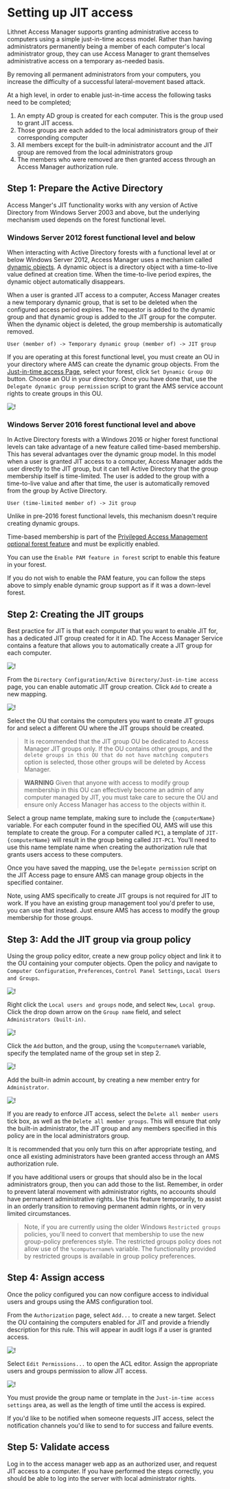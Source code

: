 # Setting up JIT access

Lithnet Access Manager supports granting administrative access to computers using a simple just-in-time access model. Rather than having administrators permanently being a member of each computer's local administrator group, they can use Access Manager to grant themselves administrative access on a temporary as-needed basis.

By removing all permanent administrators from your computers, you increase the difficulty of a successful lateral-movement based attack.

At a high level, in order to enable just-in-time access the following tasks need to be completed;

1. An empty AD group is created for each computer. This is the group used to grant JIT access.
2. Those groups are each added to the local administrators group of their corresponding computer
3. All members except for the built-in administrator account and the JIT group are removed from the local administrators group
4. The members who were removed are then granted access through an Access Manager authorization rule.

## Step 1: Prepare the Active Directory

Access Manger's JIT functionality works with any version of Active Directory from Windows Server 2003 and above, but the underlying mechanism used depends on the forest functional level.

### Windows Server 2012 forest functional level and below

When interacting with Active Directory forests with a functional level at or below Windows Server 2012, Access Manager uses a mechanism called [dynamic objects](https://docs.microsoft.com/en-us/windows/win32/ad/dynamic-objects). A dynamic object is a directory object with a time-to-live value defined at creation time. When the time-to-live period expires, the dynamic object automatically disappears.

When a user is granted JIT access to a computer, Access Manager creates a new temporary dynamic group, that is set to be deleted when the configured access period expires. The requestor is added to the dynamic group and that dynamic group is added to the JIT group for the computer. When the dynamic object is deleted, the group membership is automatically removed.

`User (member of) -> Temporary dynamic group (member of) -> JIT group`

If you are operating at this forest functional level, you must create an OU in your directory where AMS can create the dynamic group objects. From the [Just-in-time access Page](../../help-and-support/app-pages/jit-access-page.md), select your forest, click `Set Dynamic Group OU` button. Choose an OU in your directory. Once you have done that, use the `Delegate dynamic group permission` script to grant the AMS service account rights to create groups in this OU.

![!](../../.gitbook/assets/ui-page-jitaccess-jitmode.png)

### Windows Server 2016 forest functional level and above

In Active Directory forests with a Windows 2016 or higher forest functional levels can take advantage of a new feature called time-based membership. This has several advantages over the dynamic group model. In this model when a user is granted JIT access to a computer, Access Manager adds the user directly to the JIT group, but it can tell Active Directory that the group membership itself is time-limited. The user is added to the group with a time-to-live value and after that time, the user is automatically removed from the group by Active Directory.

`User (time-limited member of) -> Jit group`

Unlike in pre-2016 forest functional levels, this mechanism doesn't require creating dynamic groups.

Time-based membership is part of the [Privileged Access Management optional forest feature](https://docs.microsoft.com/en-us/openspecs/windows\_protocols/ms-adts/d079eee8-1bac-4b03-86e4-506a21450905) and must be explicitly enabled.

You can use the `Enable PAM feature in forest` script to enable this feature in your forest.

If you do not wish to enable the PAM feature, you can follow the steps above to simply enable dynamic group support as if it was a down-level forest.

## Step 2: Creating the JIT groups

Best practice for JIT is that each computer that you want to enable JIT for, has a dedicated JIT group created for it in AD. The Access Manager Service contains a feature that allows you to automatically create a JIT group for each computer.

![!](../../.gitbook/assets/ui-page-jitaccess-groupcreation.png)

From the `Directory Configuration/Active Directory/Just-in-time access` page, you can enable automatic JIT group creation. Click `Add` to create a new mapping.

![!](../../.gitbook/assets/ui-page-jitaccess-groupmapping.png)

Select the OU that contains the computers you want to create JIT groups for and select a different OU where the JIT groups should be created.

> It is recommended that the JIT group OU be dedicated to Access Manager JIT groups only. If the OU contains other groups, and the `delete groups in this OU that do not have matching computers` option is selected, those other groups will be deleted by Access Manager.

> **WARNING** Given that anyone with access to modify group membership in this OU can effectively become an admin of any computer managed by JIT, you must take care to secure the OU and ensure only Access Manager has access to the objects within it.

Select a group name template, making sure to include the `{computerName}` variable. For each computer found in the specified OU, AMS will use this template to create the group. For a computer called `PC1`, a template of `JIT-{computerName}` will result in the group being called `JIT-PC1`. You'll need to use this name template name when creating the authorization rule that grants users access to these computers.

Once you have saved the mapping, use the `Delegate permission` script on the JIT Access page to ensure AMS can manage group objects in the specified container.

Note, using AMS specifically to create JIT groups is not required for JIT to work. If you have an existing group management tool you'd prefer to use, you can use that instead. Just ensure AMS has access to modify the group membership for those groups.

## Step 3: Add the JIT group via group policy

Using the group policy editor, create a new group policy object and link it to the OU containing your computer objects. Open the policy and navigate to `Computer Configuration`, `Preferences`, `Control Panel Settings`, `Local Users and Groups`.

![!](../../.gitbook/assets/group-policy-local-users-and-groups.png)

Right click the `Local users and groups` node, and select `New`, `Local group`. Click the drop down arrow on the `Group name` field, and select `Administrators (built-in)`.

![!](../../.gitbook/assets/group-policy-local-users-and-groups-new-group.png)

Click the `Add` button, and the group, using the `%computername%` variable, specify the templated name of the group set in step 2.

![!](../../.gitbook/assets/group-policy-local-users-and-groups-add-member.png)

Add the built-in admin account, by creating a new member entry for `Administrator`.

![!](../../.gitbook/assets/group-policy-local-users-and-groups-complete.png)

If you are ready to enforce JIT access, select the `Delete all member users` tick box, as well as the `Delete all member groups`. This will ensure that only the built-in administrator, the JIT group and any members specified in this policy are in the local administrators group.

It is recommended that you only turn this on after appropriate testing, and once all existing administrators have been granted access through an AMS authorization rule.

If you have additional users or groups that should also be in the local administrators group, then you can add those to the list. Remember, in order to prevent lateral movement with administrator rights, no accounts should have permanent administrative rights. Use this feature temporarily, to assist in an orderly transition to removing permanent admin rights, or in very limited circumstances.

> Note, if you are currently using the older Windows `Restricted groups` policies, you'll need to convert that membership to use the new group-policy preferences style. The restricted groups policy does not allow use of the `%computername%` variable. The functionality provided by restricted groups is available in group policy preferences.

## Step 4: Assign access

Once the policy configured you can now configure access to individual users and groups using the AMS configuration tool.

From the `Authorization` page, select `Add...` to create a new target. Select the OU containing the computers enabled for JIT and provide a friendly description for this rule. This will appear in audit logs if a user is granted access.

![!](../../.gitbook/assets/ui-page-authz-jit-target.png)

Select `Edit Permissions...` to open the ACL editor. Assign the appropriate users and groups permission to allow JIT access.

![!](../../.gitbook/assets/ui-page-authz-editsecurity-jit.png)

You must provide the group name or template in the `Just-in-time access settings` area, as well as the length of time until the access is expired.

If you'd like to be notified when someone requests JIT access, select the notification channels you'd like to send to for success and failure events.

## Step 5: Validate access

Log in to the access manager web app as an authorized user, and request JIT access to a computer. If you have performed the steps correctly, you should be able to log into the server with local administrator rights.
